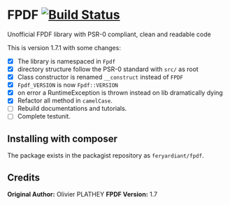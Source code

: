 # FPDF [![Build Status](https://travis-ci.org/feryardiant/fpdf.svg?branch=master)](https://travis-ci.org/feryardiant/fpdf)

Unofficial FPDF library with PSR-0 compliant, clean and readable code

This is version 1.7.1 with some changes:

* [x] The library is namespaced in `Fpdf`
* [x] directory structure follow the PSR-0 standard with `src/` as root
* [x] Class constructor is renamed `__construct` instead of `FPDF`
* [x] `Fpdf_VERSION` is now `Fpdf::VERSION`
* [x] on error a RuntimeException is thrown instead on lib dramatically dying
* [x] Refactor all method in `camelCase`.
* [ ] Rebuild documentations and tutorials.
* [ ] Complete testunit.

## Installing with composer

The package exists in the packagist repository as `feryardiant/fpdf`.

## Credits

**Original Author:** Olivier PLATHEY
**FPDF Version:** 1.7



